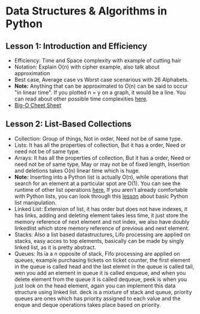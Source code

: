 # Data Structures & Algorithms in Python
## Lesson 1: Introduction and Efficiency
* Efficiency: Time and Space complexity with example of cutting hair
* Notation: Explain O(n) with cipher example, also talk about approximation
* Best case, Average case vs Worst case scenarious with 26 Alphabets.
* **Note:** Anything that can be approximated to O(n) can be said to occur "in linear time". If you plotted n = y on a graph, it would be a line. You can read about other possible time complexities [here](https://en.wikipedia.org/wiki/Time_complexity#Table_of_common_time_complexities).
* [Big-O Cheet Sheet](http://bigocheatsheet.com/)

## Lesson 2: List-Based Collections
* Collection: Group of things, Not in order, Need not be of same type.
* Lists: It has all the properties of collection, But it has a order, Need or need not be of same type.
* Arrays: It has all the properties of collection, But it has a order, Need or need not be of same type, May or may not be of fixed length, Insertion and deletions takes O(n) linear time which is huge.
* **Note:** Inserting into a Python list is actually O(n), while operations that search for an element at a particular spot are O(1). You can see the runtime of other list operations [here](https://wiki.python.org/moin/TimeComplexity), If you aren't already comfortable with Python lists, you can look through this [lesson](https://developers.google.com/edu/python/lists) about basic Python list manipulation.
* Linked List: Extension of list, it has order but does not have indexes, it has links, adding and deleting element takes less time, it just store the memory reference of next element and not index, we also have doubly linkedlist which store memory reference of previous and next element.
* Stacks: Also a list based datastructures, Lifo processing are applied on stacks, easy acces to top elements, basically can be made by singly linked list, as it is  pretty abstract.
* Queues: Its ia a n opposite of stack, Fifo processing are applied on queues, example purchasing tickets on ticket counter, the first element in the queue is called head and the last elemnt in the queue is called tail, wen you add an element in queue it is called enqueue, and when you delete element from the queue it is called dequeue, peek is when you just look on the head element, again you can implement this data structure using linked list. deck is a mixture of stack and queue, priority queues are ones which has priority assigned to each value and the enque and deque operations takes place based on priority.

